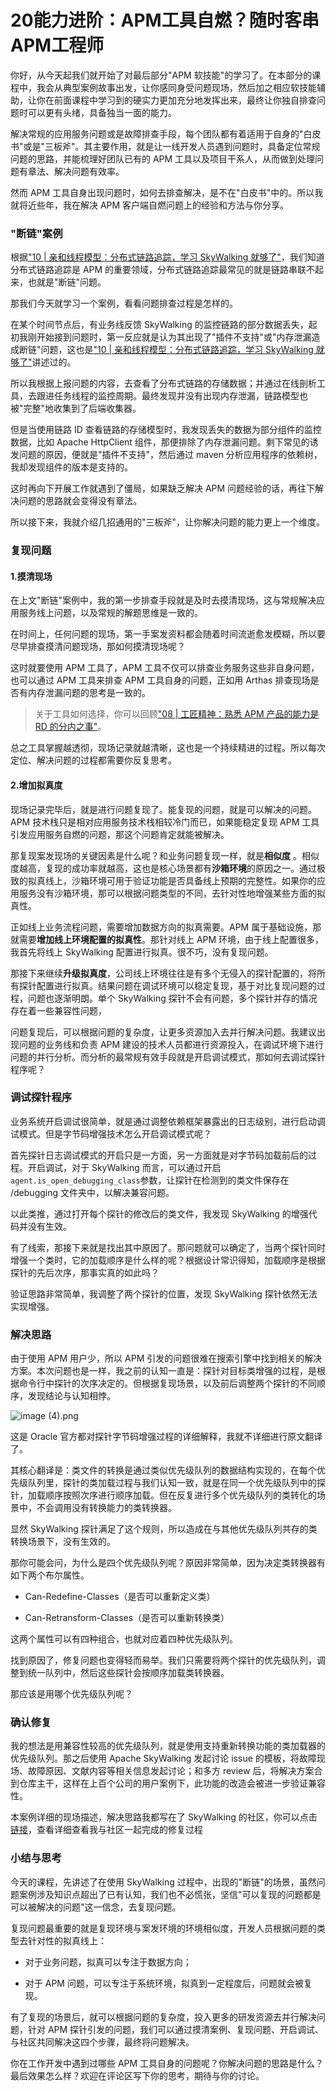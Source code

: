 # 20能力进阶：APM工具自燃？随时客串APM工程师

你好，从今天起我们就开始了对最后部分"APM 软技能"的学习了。在本部分的课程中，我会从典型案例故事出发，让你感同身受问题现场，然后加之相应软技能辅助，让你在前面课程中学习到的硬实力更加充分地发挥出来，最终让你独自排查问题时可以更有头绪，具备独当一面的能力。

解决常规的应用服务问题或是故障排查手段，每个团队都有着适用于自身的"白皮书"或是"三板斧"。其主要作用，就是让一线开发人员遇到问题时，具备定位常规问题的思路，并能梳理好团队已有的 APM 工具以及项目干系人，从而做到处理问题有章法、解决问题有效率。

然而 APM 工具自身出现问题时，如何去排查解决，是不在"白皮书"中的。所以我就将近些年，我在解决 APM 客户端自燃问题上的经验和方法与你分享。

### "断链"案例

根据["10 \| 亲和线程模型：分布式链路追踪，学习 SkyWalking 就够了"](https://kaiwu.lagou.com/course/courseInfo.htm?courseId=729&sid=20-h5Url-0&lgec_type=website&lgec_sign=86228E00A960E2EB44DCA4027393428B&buyFrom=2&pageId=1pz4#/detail/pc?id=7059&fileGuid=xxQTRXtVcqtHK6j8)，我们知道分布式链路追踪是 APM 的重要领域，分布式链路追踪最常见的就是链路串联不起来，也就是"断链"问题。

那我们今天就学习一个案例，看看问题排查过程是怎样的。

在某个时间节点后，有业务线反馈 SkyWalking 的监控链路的部分数据丢失，起初我刚开始接到问题时，第一反应就是认为其出现了"插件不支持"或"内存泄漏造成断链"问题，这也是["10 \| 亲和线程模型：分布式链路追踪，学习 SkyWalking 就够了"](https://kaiwu.lagou.com/course/courseInfo.htm?courseId=729&sid=20-h5Url-0&lgec_type=website&lgec_sign=86228E00A960E2EB44DCA4027393428B&buyFrom=2&pageId=1pz4#/detail/pc?id=7059&fileGuid=xxQTRXtVcqtHK6j8)讲述过的。

所以我根据上报问题的内容，去查看了分布式链路的存储数据；并通过在线剖析工具，去跟进任务线程的监控周期。最终发现并没有出现内存泄漏，链路模型也被"完整"地收集到了后端收集器。

但是当使用链路 ID 查看链路的存储模型时，我发现丢失的数据为部分组件的监控数据，比如 Apache HttpClient 组件，那便排除了内存泄漏问题。剩下常见的诱发问题的原因，便就是"插件不支持"，然后通过 maven 分析应用程序的依赖树，我却发现组件的版本是支持的。

这时再向下开展工作就遇到了僵局，如果缺乏解决 APM 问题经验的话，再往下解决问题的思路就会变得没有章法。

所以接下来，我就介绍几招通用的"三板斧"，让你解决问题的能力更上一个维度。

### 复现问题

#### 1.摸清现场

在上文"断链"案例中，我的第一步排查手段就是及时去摸清现场，这与常规解决应用服务线上问题，以及常规的解题思维是一致的。

在时间上，任何问题的现场，第一手案发资料都会随着时间流逝愈发模糊，所以要尽早排查摸清问题现场，那如何摸清现场呢？

这时就要使用 APM 工具了，APM 工具不仅可以排查业务服务这些非自身问题，也可以通过 APM 工具来排查 APM 工具自身的问题，正如用 Arthas 排查现场是否有内存泄漏问题的思考是一致的。
> 关于工具如何选择，你可以回顾["08 \| 工匠精神：熟悉 APM 产品的能力是 RD 的分内之事"](https://kaiwu.lagou.com/course/courseInfo.htm?courseId=729&sid=20-h5Url-0&lgec_type=website&lgec_sign=86228E00A960E2EB44DCA4027393428B&buyFrom=2&pageId=1pz4#/detail/pc?id=7057&fileGuid=xxQTRXtVcqtHK6j8)。

总之工具掌握越透彻，现场记录就越清晰，这也是一个持续精进的过程。所以每次定位、解决问题的过程都需要你反复思考。

#### 2.增加拟真度

现场记录完毕后，就是进行问题复现了。能复现的问题，就是可以解决的问题。APM 技术栈只是相对应用服务技术栈相较冷门而已，如果能稳定复现 APM 工具引发应用服务自燃的问题，那这个问题肯定就能被解决。

那复现案发现场的关键因素是什么呢？和业务问题复现一样，就是**相似度** 。相似度越高，复现的成功率就越高，这也是核心场景都有**沙箱环境**的原因之一。通过极致的拟真线上，沙箱环境可用于验证功能是否具备线上预期的完整性。如果你的应用服务没有沙箱环境，那可以根据问题类型的不同，去针对性地增强某些方面的拟真性。

正如线上业务流程问题，需要增加数据方向的拟真需要。APM 属于基础设施，那就需要**增加线上环境配置的拟真性**。那针对线上 APM 环境，由于线上配置很多，我首先将线上 SkyWalking 配置进行拟真。很不巧，没有复现问题。

那接下来继续**升级拟真度**，公司线上环境往往是有多个无侵入的探针配置的，将所有探针配置进行拟真。结果问题在调试环境可以稳定复现，基于对比复现问题的过程，问题也逐渐明朗。单个 SkyWalking 探针不会有问题，多个探针并存的情况存在着一些兼容性问题，

问题复现后，可以根据问题的复杂度，让更多资源加入去并行解决问题。我建议出现问题的业务线和负责 APM 建设的技术人员都进行资源投入，在调试环境下进行问题的并行分析。而分析的最常规有效手段就是开启调试模式，那如何去调试探针程序呢？

### 调试探针程序

业务系统开启调试很简单，就是通过调整依赖框架暴露出的日志级别，进行启动调试模式。但是字节码增强技术怎么开启调试模式呢？

首先探针日志调试模式的开启只是一方面，另一方面就是对字节码加载前后的过程。开启调试，对于 SkyWalking 而言，可以通过开启`agent.is_open_debugging_class`参数，让探针在检测到的类文件保存在 /debugging 文件夹中，以解决兼容问题。

以此类推，通过打开每个探针的修改后的类文件，我发现 SkyWalking 的增强代码并没有生效。

有了线索，那接下来就是找出其中原因了。那问题就可以确定了，当两个探针同时增强一个类时，它的加载顺序是什么样的呢？根据设计常识得知，加载顺序是根据探针的先后次序，那事实真的如此吗？

验证思路非常简单，我调整了两个探针的位置，发现 SkyWalking 探针依然无法实现增强。

### 解决思路

由于使用 APM 用户少，所以 APM 引发的问题很难在搜索引擎中找到相关的解决方案。本次问题也是一样，我之前的认知一直是：探针对目标类增强的过程，是根据命令行中探针的次序决定的。但根据复现场景，以及前后调整两个探针的不同顺序，发现结论与认知相悖。


<Image alt="image (4).png" src="https://s0.lgstatic.com/i/image6/M00/43/24/CioPOWC3WX2ASor1AAYfy_tXXuw483.png"/> 


这是 Oracle 官方都对探针字节码增强过程的详细解释，我就不详细进行原文翻译了。

其核心翻译是：类文件的转换是通过类似优先级队列的数据结构实现的，在每个优先级队列里，探针的类加载过程与我们认知一致，就是在同一个优先级队列中的探针，加载顺序按照次序进行顺序加载。但在反复进行多个优先级队列的类转化的场景中，不会调用没有转换能力的类转换器。

显然 SkyWalking 探针满足了这个规则，所以造成在与其他优先级队列共存的类转换场景下，没有生效的。

那你可能会问，为什么是四个优先级队列呢？原因非常简单，因为决定类转换器有如下两个布尔属性。

* Can-Redefine-Classes（是否可以重新定义类）

* Can-Retransform-Classes（是否可以重新转换类）

这两个属性可以有四种组合，也就对应着四种优先级队列。

找到原因了，修复问题也变得轻而易举。我们只需要将两个探针的优先级队列，调整到统一队列中，然后这些探针会按顺序加载类转换器。

那应该是用哪个优先级队列呢？

### 确认修复

我的想法是用兼容性较高的优先级队列，就是使用支持重新转换功能的类加载器的优先级队列。那之后使用 Apache SkyWalking 发起讨论 issue 的模板，将故障现场、故障原因、文献内容等相关信息发起讨论；和多方 review 后，将解决方案合到仓库主干，这样在上百个公司的用户案例下，此功能的改造会被进一步验证兼容性。

本案例详细的现场描述，解决思路我都写在了 SkyWalking 的社区，你可以点击[链接](https://github.com/apache/skywalking/issues/3155?fileGuid=xxQTRXtVcqtHK6j8)，查看详细查看我与社区一起完成的修复过程

### 小结与思考

今天的课程，先讲述了在使用 SkyWalking 过程中，出现的"断链"的场景，虽然问题案例涉及知识点超出了已有认知，我们也不必慌张，坚信"可以复现的问题都是可以被解决的问题"这一信念，去复现问题。

复现问题最重要的就是复现环境与案发环境的环境相似度，开发人员根据问题的类型去针对性的拟真线上：

* 对于业务问题，拟真可以专注于数据方向；

* 对于 APM 问题，可以专注于系统环境，拟真到一定程度后，问题就会被复现。

有了复现的场景后，就可以根据问题的复杂度，投入更多的研发资源去并行解决问题，针对 APM 探针引发的问题，我们可以通过摸清案例、复现问题、开启调试、与社区共同解决这四个步骤，最终将问题解决。

你在工作开发中遇到过哪些 APM 工具自身的问题呢？你解决问题的思路是什么？最后效果怎么样？欢迎在评论区写下你的思考，期待与你的讨论。

